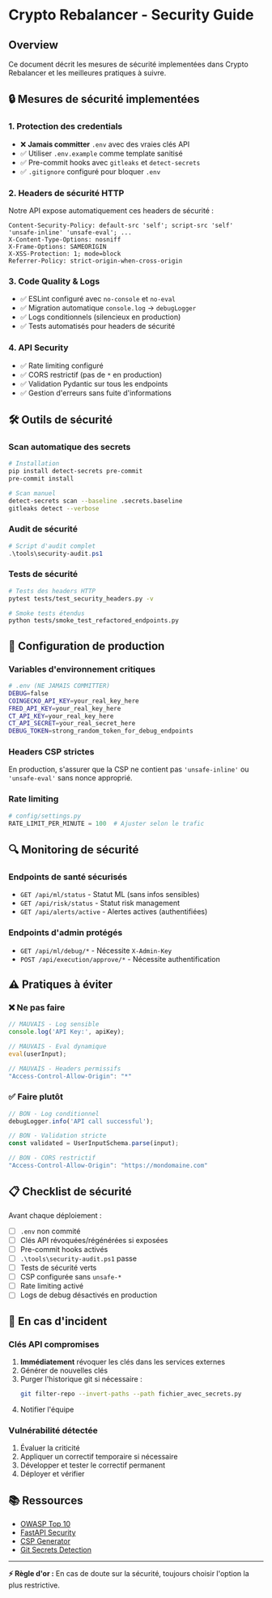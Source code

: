 # Crypto Rebalancer - Security Guide

## Overview

Ce document décrit les mesures de sécurité implementées dans Crypto Rebalancer et les meilleures pratiques à suivre.

## 🔒 Mesures de sécurité implementées

### 1. Protection des credentials

- ❌ **Jamais committer** `.env` avec des vraies clés API
- ✅ Utiliser `.env.example` comme template sanitisé
- ✅ Pre-commit hooks avec `gitleaks` et `detect-secrets`
- ✅ `.gitignore` configuré pour bloquer `.env`

### 2. Headers de sécurité HTTP

Notre API expose automatiquement ces headers de sécurité :

```http
Content-Security-Policy: default-src 'self'; script-src 'self' 'unsafe-inline' 'unsafe-eval'; ...
X-Content-Type-Options: nosniff
X-Frame-Options: SAMEORIGIN
X-XSS-Protection: 1; mode=block
Referrer-Policy: strict-origin-when-cross-origin
```

### 3. Code Quality & Logs

- ✅ ESLint configuré avec `no-console` et `no-eval`
- ✅ Migration automatique `console.log` → `debugLogger`
- ✅ Logs conditionnels (silencieux en production)
- ✅ Tests automatisés pour headers de sécurité

### 4. API Security

- ✅ Rate limiting configuré
- ✅ CORS restrictif (pas de `*` en production)
- ✅ Validation Pydantic sur tous les endpoints
- ✅ Gestion d'erreurs sans fuite d'informations

## 🛠 Outils de sécurité

### Scan automatique des secrets

```bash
# Installation
pip install detect-secrets pre-commit
pre-commit install

# Scan manuel
detect-secrets scan --baseline .secrets.baseline
gitleaks detect --verbose
```

### Audit de sécurité

```powershell
# Script d'audit complet
.\tools\security-audit.ps1
```

### Tests de sécurité

```bash
# Tests des headers HTTP
pytest tests/test_security_headers.py -v

# Smoke tests étendus
python tests/smoke_test_refactored_endpoints.py
```

## 🚀 Configuration de production

### Variables d'environnement critiques

```bash
# .env (NE JAMAIS COMMITTER)
DEBUG=false
COINGECKO_API_KEY=your_real_key_here
FRED_API_KEY=your_real_key_here
CT_API_KEY=your_real_key_here
CT_API_SECRET=your_real_secret_here
DEBUG_TOKEN=strong_random_token_for_debug_endpoints
```

### Headers CSP strictes

En production, s'assurer que la CSP ne contient pas `'unsafe-inline'` ou `'unsafe-eval'` sans nonce approprié.

### Rate limiting

```python
# config/settings.py
RATE_LIMIT_PER_MINUTE = 100  # Ajuster selon le trafic
```

## 🔍 Monitoring de sécurité

### Endpoints de santé sécurisés

- `GET /api/ml/status` - Statut ML (sans infos sensibles)
- `GET /api/risk/status` - Statut risk management
- `GET /api/alerts/active` - Alertes actives (authentifiées)

### Endpoints d'admin protégés

- `GET /api/ml/debug/*` - Nécessite `X-Admin-Key`
- `POST /api/execution/approve/*` - Nécessite authentification

## ⚠️ Pratiques à éviter

### ❌ Ne pas faire

```javascript
// MAUVAIS - Log sensible
console.log('API Key:', apiKey);

// MAUVAIS - Eval dynamique
eval(userInput);

// MAUVAIS - Headers permissifs
"Access-Control-Allow-Origin": "*"
```

### ✅ Faire plutôt

```javascript
// BON - Log conditionnel
debugLogger.info('API call successful');

// BON - Validation stricte
const validated = UserInputSchema.parse(input);

// BON - CORS restrictif
"Access-Control-Allow-Origin": "https://mondomaine.com"
```

## 📋 Checklist de sécurité

Avant chaque déploiement :

- [ ] `.env` non commité
- [ ] Clés API révoquées/régénérées si exposées
- [ ] Pre-commit hooks activés
- [ ] `.\tools\security-audit.ps1` passe
- [ ] Tests de sécurité verts
- [ ] CSP configurée sans `unsafe-*`
- [ ] Rate limiting activé
- [ ] Logs de debug désactivés en production

## 🚨 En cas d'incident

### Clés API compromises

1. **Immédiatement** révoquer les clés dans les services externes
2. Générer de nouvelles clés
3. Purger l'historique git si nécessaire :
   ```bash
   git filter-repo --invert-paths --path fichier_avec_secrets.py
   ```
4. Notifier l'équipe

### Vulnérabilité détectée

1. Évaluer la criticité
2. Appliquer un correctif temporaire si nécessaire
3. Développer et tester le correctif permanent
4. Déployer et vérifier

## 📚 Ressources

- [OWASP Top 10](https://owasp.org/www-project-top-ten/)
- [FastAPI Security](https://fastapi.tiangolo.com/tutorial/security/)
- [CSP Generator](https://report-uri.com/home/generate)
- [Git Secrets Detection](https://github.com/awslabs/git-secrets)

---

**⚡ Règle d'or :** En cas de doute sur la sécurité, toujours choisir l'option la plus restrictive.